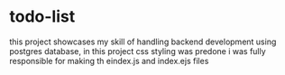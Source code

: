 # todo-list
this project showcases my skill of handling backend development  using postgres database, in this project css styling was predone i was fully responsible for making th eindex.js and index.ejs files

